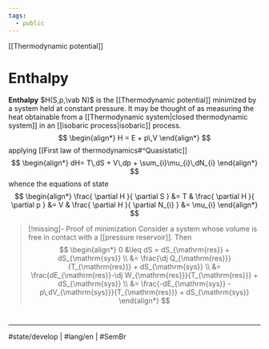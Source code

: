 ```yaml
---
tags:
  - public
---
```

[[Thermodynamic potential]]
# Enthalpy

**Enthalpy** $H(S,p,\vab N)$ is the [[Thermodynamic potential]] minimized by a system held at constant pressure.
It may be thought of as measuring the heat obtainable from a [[Thermodynamic system|closed thermodynamic system]] in an [[isobaric process|isobaric]] process.
$$
\begin{align*}
H = E + p\,V
\end{align*}
$$
applying [[First law of thermodynamics#^Quasistatic]]
$$
\begin{align*}
dH= T\,dS + V\,dp + \sum_{i}\mu_{i}\,dN_{i}
\end{align*}
$$
whence the equations of state
$$
\begin{align*}
\frac{ \partial H }{ \partial S } &= T &
\frac{ \partial H }{ \partial p } &= V &
\frac{ \partial H }{ \partial N_{i} } &= \mu_{i}
\end{align*}
$$
> [!missing]- Proof of minimization
> Consider a system whose volume is free in contact with a [[pressure reservoir]].
> Then
> $$
> \begin{align*}
> 0 &\leq dS = dS_{\mathrm{res}} + dS_{\mathrm{sys}} \\
> &= \frac{\dj Q_{\mathrm{res}}}{T_{\mathrm{res}}} + dS_{\mathrm{sys}} \\
> &= \frac{dE_{\mathrm{res}}-\dj W_{\mathrm{res}}}{T_{\mathrm{res}}} + dS_{\mathrm{sys}} \\
> &= \frac{-dE_{\mathrm{sys}} - p\,dV_{\mathrm{sys}}}{T_{\mathrm{res}}} + dS_{\mathrm{sys}}
> \end{align*}
> $$

#
---
#state/develop | #lang/en | #SemBr
